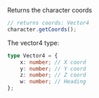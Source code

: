 Returns the character coords

```ts
// returns coords: Vector4
character.getCoords();
```

The vector4 type:

```ts
type Vector4 = {
	x: number; // X coord
	y: number; // Y coord
	z: number; // Z coord
	w: number; // Heading
};
```
